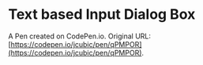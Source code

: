 # Text based Input Dialog Box

A Pen created on CodePen.io. Original URL: [https://codepen.io/jcubic/pen/qPMPOR](https://codepen.io/jcubic/pen/qPMPOR).


